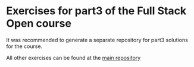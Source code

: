 # Exercises for part3 of the Full Stack Open course

It was recommended to generate a separate repository for part3 solutions for the course.

All other exercises can be found at the [main repository](https://github.com/LateNightCoder0815/fullstackopen)
